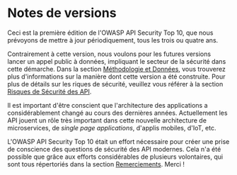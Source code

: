Notes de versions
=================

Ceci est la première édition de l'OWASP API Security Top 10, que nous prévoyons
de mettre à jour périodiquement, tous les trois ou quatre ans.

Contrairement à cette version, nous voulons pour les futures versions lancer un
appel public à données, impliquant le secteur de la sécurité dans cette démarche.
Dans la section [Méthodologie et Données][1], vous trouverez plus d'informations
sur la manière dont cette version a été construite. Pour plus de détails sur les
riques de sécurité, veuillez vous référer à la section
[Risques de Sécurité des API][2].

Il est important d'être conscient que l'architecture des applications a
considérablement changé au cours des dernières années. Actuellement les API
jouent un rôle très important dans cette nouvelle architecture de microservices,
de *single page applications*, d'applis mobiles, d'IoT, etc.

L'OWASP API Security Top 10 était un effort nécessaire pour créer une prise de
conscience des questions de sécurité des API modernes. Cela n'a été possible que
grâce aux efforts considérables de plusieurs volontaires, qui sont tous
répertoriés dans la section [Remerciements][3].
Merci !

[1]: ./0xd0-about-data.md
[2]: ./0x10-api-security-risks.md
[3]: ./0xd1-acknowledgments.md
